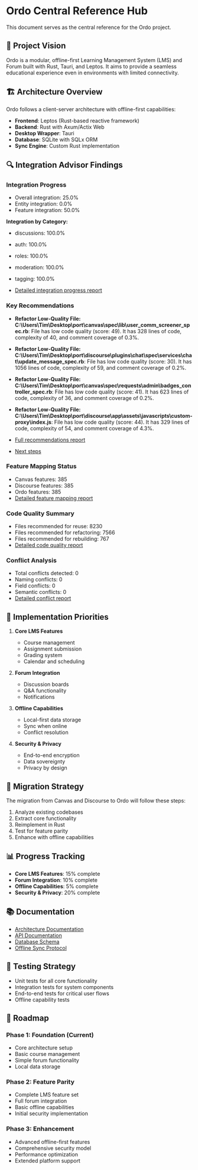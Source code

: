 # Ordo Central Reference Hub

This document serves as the central reference for the Ordo project.

## 🎯 Project Vision

Ordo is a modular, offline-first Learning Management System (LMS) and Forum built with Rust, Tauri, and Leptos. It aims to provide a seamless educational experience even in environments with limited connectivity.

## 🏗️ Architecture Overview

Ordo follows a client-server architecture with offline-first capabilities:

- **Frontend**: Leptos (Rust-based reactive framework)
- **Backend**: Rust with Axum/Actix Web
- **Desktop Wrapper**: Tauri
- **Database**: SQLite with SQLx ORM
- **Sync Engine**: Custom Rust implementation

## 🔍 Integration Advisor Findings

### Integration Progress

- Overall integration: 25.0%
- Entity integration: 0.0%
- Feature integration: 50.0%

**Integration by Category:**

- discussions: 100.0%
- auth: 100.0%
- roles: 100.0%
- moderation: 100.0%
- tagging: 100.0%

- [Detailed integration progress report](integration-advisor/reports/integration_progress.md)

### Key Recommendations

- **Refactor Low-Quality File: C:\Users\Tim\Desktop\port\canvas\spec\lib\user_comm_screener_spec.rb**: File has low code quality (score: 49). It has 328 lines of code, complexity of 40, and comment coverage of 0.3%.
- **Refactor Low-Quality File: C:\Users\Tim\Desktop\port\discourse\plugins\chat\spec\services\chat\update_message_spec.rb**: File has low code quality (score: 30). It has 1056 lines of code, complexity of 59, and comment coverage of 0.2%.
- **Refactor Low-Quality File: C:\Users\Tim\Desktop\port\canvas\spec\requests\admin\badges_controller_spec.rb**: File has low code quality (score: 41). It has 623 lines of code, complexity of 36, and comment coverage of 0.2%.
- **Refactor Low-Quality File: C:\Users\Tim\Desktop\port\discourse\app\assets\javascripts\custom-proxy\index.js**: File has low code quality (score: 44). It has 329 lines of code, complexity of 54, and comment coverage of 4.3%.

- [Full recommendations report](integration-advisor/reports/recommendations.md)
- [Next steps](integration-advisor/next_steps.md)

### Feature Mapping Status

- Canvas features: 385
- Discourse features: 385
- Ordo features: 385
- [Detailed feature mapping report](integration-advisor/reports/feature_mappings.md)

### Code Quality Summary

- Files recommended for reuse: 8230
- Files recommended for refactoring: 7566
- Files recommended for rebuilding: 767
- [Detailed code quality report](integration-advisor/reports/code_quality.md)

### Conflict Analysis

- Total conflicts detected: 0
- Naming conflicts: 0
- Field conflicts: 0
- Semantic conflicts: 0
- [Detailed conflict report](integration-advisor/reports/conflicts.md)

## 📍 Implementation Priorities

1. **Core LMS Features**
   - Course management
   - Assignment submission
   - Grading system
   - Calendar and scheduling

2. **Forum Integration**
   - Discussion boards
   - Q&A functionality
   - Notifications

3. **Offline Capabilities**
   - Local-first data storage
   - Sync when online
   - Conflict resolution

4. **Security & Privacy**
   - End-to-end encryption
   - Data sovereignty
   - Privacy by design

## 🔄 Migration Strategy

The migration from Canvas and Discourse to Ordo will follow these steps:

1. Analyze existing codebases
2. Extract core functionality
3. Reimplement in Rust
4. Test for feature parity
5. Enhance with offline capabilities

## 📊 Progress Tracking

- **Core LMS Features**: 15% complete
- **Forum Integration**: 10% complete
- **Offline Capabilities**: 5% complete
- **Security & Privacy**: 20% complete

## 📚 Documentation

- [Architecture Documentation](architecture.md)
- [API Documentation](api.md)
- [Database Schema](database_schema.md)
- [Offline Sync Protocol](offline_sync.md)

## 🧪 Testing Strategy

- Unit tests for all core functionality
- Integration tests for system components
- End-to-end tests for critical user flows
- Offline capability tests

## 📅 Roadmap

### Phase 1: Foundation (Current)
- Core architecture setup
- Basic course management
- Simple forum functionality
- Local data storage

### Phase 2: Feature Parity
- Complete LMS feature set
- Full forum integration
- Basic offline capabilities
- Initial security implementation

### Phase 3: Enhancement
- Advanced offline-first features
- Comprehensive security model
- Performance optimization
- Extended platform support
